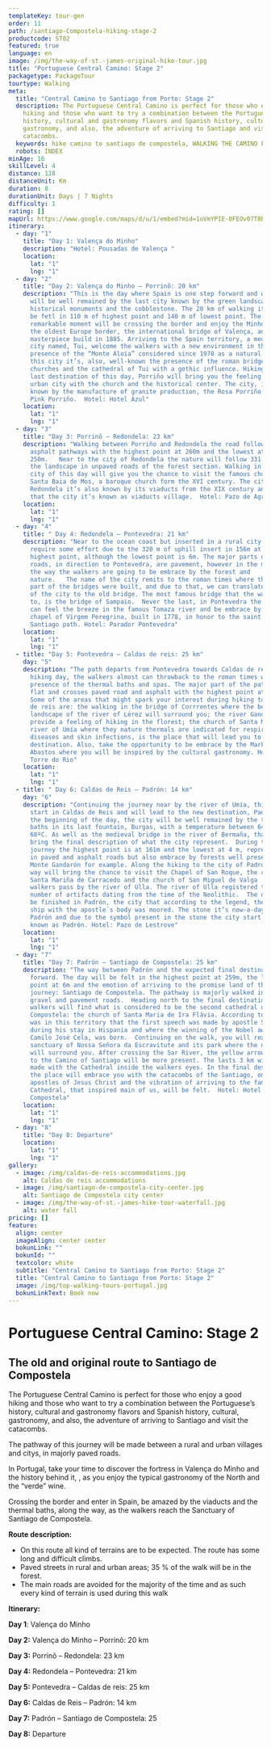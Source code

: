 ```yaml
---
templateKey: tour-gen
order: 11
path: /santiago-Compostela-hiking-stage-2
productcode: ST02
featured: true
language: en
image: /img/the-way-of-st.-james-original-hike-tour.jpg
title: "Portuguese Central Camino: Stage 2"
packagetype: PackageTour
tourtype: Walking
meta:
  title: "Central Camino to Santiago from Porto: Stage 2"
  description: The Portuguese Central Camino is perfect for those who enjoy a good
    hiking and those who want to try a combination between the Portuguese’s
    history, cultural and gastronomy flavors and Spanish history, cultural,
    gastronomy, and also, the adventure of arriving to Santiago and visit the
    catacombs.
  keywords: hike camino to santiago de compostela, WALKING THE CAMINO FROM PORTO PORTUGAL
  robots: INDEX
minAge: 16
skillLevel: 4
distance: 128
distanceUnit: Km
duration: 8
durationUnit: Days | 7 Nights
difficulty: 1
rating: []
mapUrl: https://www.google.com/maps/d/u/1/embed?mid=1oVmYPIE-0FEOv07T8BxVmpvmL7d58N6F
itinerary:
  - day: "1"
    title: "Day 1: Valença do Minho"
    description: "Hotel: Pousadas de Valença "
    location:
      lat: "1"
      lng: "1"
  - day: "2"
    title: "Day 2: Valença do Minho – Porrinõ: 20 km"
    description: "This is the day where Spain is one step forward and where Portugal
      will be well remained by the last city known by the green landscape, the
      historical monuments and the cobblestone. The 20 km of walking it going to
      be fetl in 110 m of highest point and 140 m of lowest point. The last
      remarkable moment will be crossing the border and enjoy the Minho river in
      the oldest Europe border, the international bridge of Valença, an modern
      masterpiece build in 1885. Arriving to the Spain territory, a medieval
      city named, Tui, welcome the walkers with a new environment in the
      presence of the “Monte Aloia” considered since 1978 as a natural park. In
      this city it’s, also, well-known the presence of the roman bridges, the
      churches and the cathedral of Tui with a gothic influence. Hiking to the
      last destination of this day, Porriño will bring you the feeling of an
      urban city with the church and the historical center. The city, it’s also
      known by the manufacture of granite production, the Rosa Porriño or the
      Pink Porriño.  Hotel: Hotel Azul"
    location:
      lat: "1"
      lng: "1"
  - day: "3"
    title: "Day 3: Porrinõ – Redondela: 23 km"
    description: "Walking between Porriño and Redondela the road follow in paved and
      asphalt pathways with the highest point at 260m and the lowest at
      250m.   Near to the city of Redondela the nature will follow 331 meters of
      the landscape in unpaved roads of the forest section. Walking in the last
      city of this day will give you the chance to visit the famous church of
      Santa Baia de Mos, a baroque church form the XVI century. The city of
      Redondela it’s also known by its viaducts from the XIX century and due to
      that the city it’s known as viaducts village.  Hotel: Pazo de Agrelo"
    location:
      lat: "1"
      lng: "1"
  - day: "4"
    title: " Day 4: Redondela – Pontevedra: 21 km"
    description: "Near to the ocean coast but inserted in a rural city this day will
      require some effort due to the 320 m of uphill insert in 156m at the
      highest point, although the lowest point is 6m. The major parts of the
      roads, in direction to Pontevedra, are pavement, however in the middle of
      the way the walkers are going to be embrace by the forest and
      nature.   The name of the city remits to the roman times where the major
      part of the bridges were built, and due to that, we can translate the name
      of the city to the old bridge. The most famous bridge that the way leads
      to, is the bridge of Sampaio.  Never the last, in Pontevedra the walkers
      can feel the breeze in the famous Tomaza river and be embrace by the
      chapel of Virgem Peregrina, built in 1778, in honor to the saint of the
      Santiago path. Hotel: Parador Pontevedra"
    location:
      lat: "1"
      lng: "1"
  - title: "Day 5: Pontevedra – Caldas de reis: 25 km"
    day: "5"
    description: "The path departs from Pontevedra towards Caldas de reis. In this
      hiking day, the walkers almost can throwback to the roman times with the
      presence of the thermal baths and spas. The major part of the pathway is
      flat and crosses paved road and asphalt with the highest point at 137m.
      Some of the areas that might spark your interest during hiking to Caldas
      de reis are: the walking in the bridge of Corrrentes where the beautiful
      landscape of the river of Lérez will surround you; the river Gandara that
      provide a feeling of hiking in the florest; the church of Santa Maria; the
      river of Umía where they nature thermals are indicated for respiratory
      diseases and skin infections, is the place that will lead you to the final
      destination. Also, take the opportunity to be embrace by the Market of
      Abastos where you will be inspired by the cultural gastronomy. Hotel:
      Torre do Rio"
    location:
      lat: "1"
      lng: "1"
  - title: " Day 6: Caldas de Reis – Padrón: 14 km"
    day: "6"
    description: "Continuing the journey near by the river of Umía, this day will
      start in Caldas de Reis and will lead to the new destination, Padrón. In
      the beginning of the day, the city will be well remained by the thermal
      baths in its last fountain, Burgas, with a temperature between 64 and
      68ºC. As well as the medieval bridge in the river of Bermaña, that will
      bring the final description of what the city represent.  During the
      journey the highest point is at 161m and the lowest at 4 m, represented,
      in paved and asphalt roads but also embrace by forests well present in
      Monte Gandarón for example. Along the hiking to the city of Padrón, the
      way will bring the chance to visit the Chapel of San Roque, the church of
      Santa Mariña de Carracedo and the church of San Miguel de Valga  as the
      walkers pass by the river of Ulla. The river of Ulla registered the large
      number of artifacts dating from the time of the Neolithic.  The day will
      be finished in Padrón, the city that according to the legend, the stone
      ship with the apostle´s body was moored. The stone it’s now-a-days in
      Padrón and due to the symbol present in the stone the city start to be
      known as Padrón. Hotel: Pazo de Lestrove"
    location:
      lat: "1"
      lng: "1"
  - day: "7"
    title: "Day 7: Padrón – Santiago de Compostela: 25 km"
    description: "The way between Padrón and the expected final destination is 25 km
      forward. The day will be felt in the highest point at 259m, the lowest
      point at 6m and the emotion of arriving to the promise land of this
      journey: Santiago de Compostela. The pathway is majorly walked in unpaved,
      gravel and pavement roads.  Heading north to the final destination, the
      walkers will find what is considered to be the second cathedral of
      Compostela: the church of Santa Maria de Ira Flávia. According to legend,
      was in this territory that the first speech was made by apostle Santiago
      during his stay in Hispania and where the winning of the Nobel award,
      Camilo José Cela, was born.  Continuing on the walk, you will reach the
      sanctuary of Nossa Señora da Escravitute and its park where the nature
      will surround you. After crossing the Sar River, the yellow arrows related
      to the Camino of Santiago will be more present. The lasts 3 km will be
      made with the Cathedral inside the walkers eyes. In the final destination,
      the place will embrace you with the catacombs of the Santiago, one of the
      apostles of Jesus Christ and the vibration of arriving to the famous
      Cathedral, that inspired main of us, will be felt.  Hotel: Hotel
      Compostela"
    location:
      lat: "1"
      lng: "1"
  - day: "8"
    title: "Day 8: Departure"
    location:
      lat: "1"
      lng: "1"
gallery:
  - image: /img/caldas-de-reis-accommodations.jpg
    alt: Caldas de reis accommodations
  - image: /img/santiago-de-compostela-city-center.jpg
    alt: Santiago de Compostela city center
  - image: /img/the-way-of-st.-james-hike-tour-waterfall.jpg
    alt: water fall
pricing: []
feature:
  align: center
  imageAlign: center center
  bokunLink: ""
  bokunId: ""
  textcolor: white
  subtitle: "Central Camino to Santiago from Porto: Stage 2"
  title: "Central Camino to Santiago from Porto: Stage 2"
  image: /img/top-walking-tours-portugal.jpg
  bokunLinkText: Book now
---
```

# Portuguese Central Camino: Stage 2

## **The old and original route to Santiago de Compostela**

The Portuguese Central Camino is perfect for those who enjoy a good hiking and those who want to try a combination between the Portuguese’s history, cultural and gastronomy flavors and Spanish history, cultural, gastronomy, and also, the adventure of arriving to Santiago and visit the catacombs.

The pathway of this journey will be made between a rural and urban villages and citys, in majorly paved roads.

In Portugal, take your time to discover the fortress in Valença do Minho and the history behind it, , as you enjoy the typical gastronomy of the North and the “verde” wine.

Crossing the border and enter in Spain, be amazed by the viaducts and the thermal baths, along the way, as the walkers reach the Sanctuary of Santiago de Compostela.

**Route description:**

* On this route all kind of terrains are to be expected. The route has some long and difficult climbs.
* Paved streets in rural and urban areas; 35 % of the walk will be in the forest.
* The main roads are avoided for the majority of the time and as such every kind of terrain is used during this walk



**Itinerary:**

**Day 1**: Valença do Minho

**Day 2:** Valença do Minho – Porrinõ: 20 km

**Day 3:** Porrinõ – Redondela: 23 km

**Day 4:** Redondela – Pontevedra: 21 km

**Day 5:** Pontevedra – Caldas de reis: 25 km

**Day 6:** Caldas de Reis – Padrón: 14 km

**Day 7:** Padrón – Santiago de Compostela: 25

**Day 8:** Departure